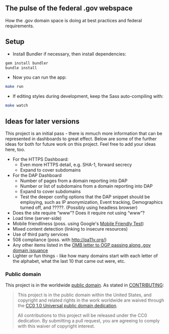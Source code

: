 ## The pulse of the federal .gov webspace

How the .gov domain space is doing at best practices and federal requirements.

## Setup

* Install Bundler if necessary, then install dependencies:

```bash
gem install bundler
bundle install
```

* Now you can run the app:

```bash
make run
```

* If editing styles during development, keep the Sass auto-compiling with:

```bash
make watch
```

## Ideas for later versions

This project is an initial pass - there is mmuch more information that can be represented in dashboards to great effect.  Below are some of the further ideas for both for future work on this project.  Feel free to add your ideas here, too.

* For the HTTPS Dashboard:
  * Even more HTTPS detail, e.g. SHA-1, forward secrecy
  * Expand to cover subdomains
* For the DAP Dashboard
  * Number of pages from a domain reporting into DAP
  * Number or list of subdomains from a domain reporting into DAP
  * Expand to cover subdomains
  * Test the deeper config options that the DAP snippet should be employing, such as IP anonymization, Event tracking, Demographics turned off, and ?????.  (Possibly using headless browser)
* Does the site require “www”? Does it require not using “www”?
* Load time (server-side)
* Mobile friendliness (poss. using Google's [Mobile Friendly Test](http://www.nextgov.com/mobile/2015/04/here-are-agency-websites-google-doesnt-think-are-mobile-friendly/110812/?oref=ng-relatedstories))
* Mixed content detection (linking to insecure resources)
* Use of third party services
* 508 compliance (poss. with http://pa11y.org/)
* Any other items listed in the [OMB letter to OGP passing along .gov domain issuance](https://www.whitehouse.gov/sites/default/files/omb/egov/memo/policies-for-dot-gov-domain-issuance-for-federal-agency-public-websites.pdf)
* Lighter or fun things - like how many domains start with each letter of the alphabet, what the last 10 that came out were, etc.  

### Public domain

This project is in the worldwide [public domain](LICENSE.md). As stated in [CONTRIBUTING](CONTRIBUTING.md):

> This project is in the public domain within the United States, and copyright and related rights in the work worldwide are waived through the [CC0 1.0 Universal public domain dedication](https://creativecommons.org/publicdomain/zero/1.0/).
>
> All contributions to this project will be released under the CC0 dedication. By submitting a pull request, you are agreeing to comply with this waiver of copyright interest.
